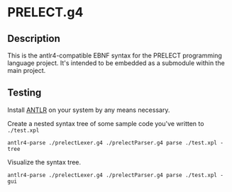 # PRELECT.g4

## Description

This is the antlr4-compatible EBNF syntax for the PRELECT programming language
project. It's intended to be embedded as a submodule within the main project.

## Testing

Install [ANTLR](https://www.antlr.org/) on your system by any means necessary.

Create a nested syntax tree of some sample code you've written to `./test.xpl`

    antlr4-parse ./prelectLexer.g4 ./prelectParser.g4 parse ./test.xpl -tree

Visualize the syntax tree.

    antlr4-parse ./prelectLexer.g4 ./prelectParser.g4 parse ./test.xpl -gui
